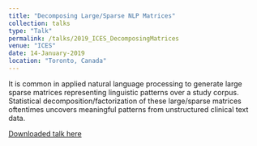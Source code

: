 ```yaml
---
title: "Decomposing Large/Sparse NLP Matrices"
collection: talks
type: "Talk"
permalink: /talks/2019_ICES_DecomposingMatrices
venue: "ICES"
date: 14-January-2019
location: "Toronto, Canada"
---
```


It is common in applied natural language processing to generate large sparse matrices representing linguistic patterns over a study corpus. Statistical decomposition/factorization of these large/sparse matrices oftentimes uncovers meaningful patterns from unstructured clinical text data.

[Downloaded talk here](../files/2019_ICES_DecompLargeSparseMatrices.pdf)


